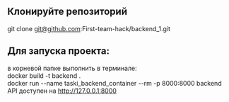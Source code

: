 ## Клонируйте репозиторий
git clone git@github.com:First-team-hack/backend_1.git
## Для запуска проекта:<br />
в корневой папке выполнить в терминале:<br />
  docker build -t backend .<br />
  docker run --name taski_backend_container --rm -p 8000:8000 backend<br />
API доступен на http://127.0.0.1:8000<br />
